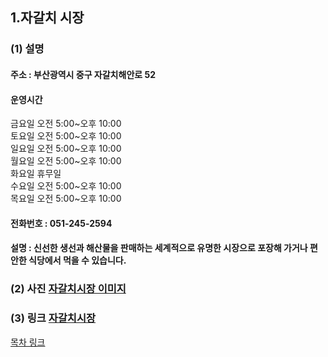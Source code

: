 ## 1.자갈치 시장   
### (1) 설명  
#### 주소 : 부산광역시 중구 자갈치해안로 52  
#### 운영시간 
금요일	오전 5:00~오후 10:00  
토요일	오전 5:00~오후 10:00  
일요일	오전 5:00~오후 10:00  
월요일	오전 5:00~오후 10:00  
화요일	휴무일  
수요일	오전 5:00~오후 10:00  
목요일	오전 5:00~오후 10:00  
#### 전화번호 : 051-245-2594
#### 설명 : 신선한 생선과 해산물을 판매하는 세계적으로 유명한 시장으로 포장해 가거나 편안한 식당에서 먹을 수 있습니다.
### (2) 사진 [자갈치시장 이미지](https://cdn.kbiznews.co.kr/news/photo/201903/49568_11015_619.jpg)
### (3) 링크 [자갈치시장](https://www.bisco.or.kr/jagalchimarket/)

[목차 링크](README.md)